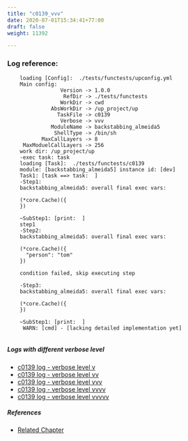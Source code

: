 ```yaml
---
title: "c0139_vvv"
date: 2020-07-01T15:34:41+77:00
draft: false
weight: 11392

---
```


### Log reference: <no value>

```
    loading [Config]:  ./tests/functests/upconfig.yml
    Main config:
                 Version -> 1.0.0
                  RefDir -> ./tests/functests
                 WorkDir -> cwd
              AbsWorkDir -> /up_project/up
                TaskFile -> c0139
                 Verbose -> vvv
              ModuleName -> backstabbing_almeida5
               ShellType -> /bin/sh
           MaxCallLayers -> 8
     MaxModuelCallLayers -> 256
    work dir: /up_project/up
    -exec task: task
    loading [Task]:  ./tests/functests/c0139
    module: [backstabbing_almeida5] instance id: [dev]
    Task1: [task ==> task:  ]
    -Step1:
    backstabbing_almeida5: overall final exec vars:
    
    (*core.Cache)({
    })
    
    ~SubStep1: [print:  ]
    step1
    -Step2:
    backstabbing_almeida5: overall final exec vars:
    
    (*core.Cache)({
      "person": "tom"
    })
    
    condition failed, skip executing step 
    
    -Step3:
    backstabbing_almeida5: overall final exec vars:
    
    (*core.Cache)({
    })
    
    ~SubStep1: [print:  ]
     WARN: [cmd] - [lacking detailed implementation yet]
    
```

##### Logs with different verbose level
* [c0139 log - verbose level v](../../logs/c0139_v)
* [c0139 log - verbose level vv](../../logs/c0139_vv)
* [c0139 log - verbose level vvv](../../logs/c0139_vvv)
* [c0139 log - verbose level vvvv](../../logs/c0139_vvvv)
* [c0139 log - verbose level vvvvv](../../logs/c0139_vvvvv)

##### References
* [Related Chapter](../../test-debug/c0139)
